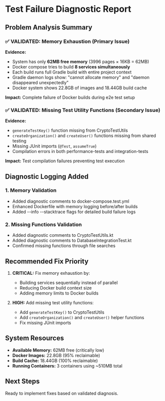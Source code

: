 # Test Failure Diagnostic Report

## Problem Analysis Summary

### ✅ VALIDATED: Memory Exhaustion (Primary Issue)
**Evidence:**
- System has only **62MB free memory** (3996 pages × 16KB = 62MB)
- Docker compose tries to build **8 services simultaneously**
- Each build runs full Gradle build with entire project context
- Gradle daemon logs show: "cannot allocate memory" and "daemon disappeared unexpectedly"
- Docker system shows 22.8GB of images and 18.44GB build cache

**Impact:** Complete failure of Docker builds during e2e test setup

### ✅ VALIDATED: Missing Test Utility Functions (Secondary Issue)
**Evidence:**
- `generateTestKey()` function missing from CryptoTestUtils
- `createOrganization()` and `createUser()` functions missing from shared testing
- Missing JUnit imports (`@Test`, `assumeTrue`)
- Compilation errors in both performance-tests and integration-tests

**Impact:** Test compilation failures preventing test execution

## Diagnostic Logging Added

### 1. Memory Validation
- Added diagnostic comments to docker-compose.test.yml
- Enhanced Dockerfile with memory logging before/after builds
- Added --info --stacktrace flags for detailed build failure logs

### 2. Missing Functions Validation
- Added diagnostic comments to CryptoTestUtils.kt
- Added diagnostic comments to DatabaseIntegrationTest.kt
- Confirmed missing functions through file searches

## Recommended Fix Priority

1. **CRITICAL:** Fix memory exhaustion by:
   - Building services sequentially instead of parallel
   - Reducing Docker build context size
   - Adding memory limits to Docker builds

2. **HIGH:** Add missing test utility functions:
   - Add `generateTestKey()` to CryptoTestUtils
   - Add `createOrganization()` and `createUser()` helper functions
   - Fix missing JUnit imports

## System Resources
- **Available Memory:** 62MB free (critically low)
- **Docker Images:** 22.8GB (95% reclaimable)
- **Build Cache:** 18.44GB (100% reclaimable)
- **Running Containers:** 3 containers using ~510MB total

## Next Steps
Ready to implement fixes based on validated diagnosis.